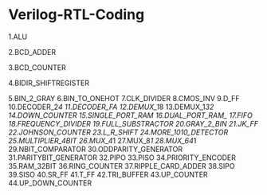 # Verilog-RTL-Coding

1.ALU

2.BCD_ADDER

3.BCD_COUNTER

4.BIDIR_SHIFTREGISTER

5.BIN_2_GRAY
6.BIN_TO_ONEHOT
7.CLK_DIVIDER
8.CMOS_INV
9.D_FF
10.DECODER_2*4
11.DECODER_FA
12.DEMUX_1*8
13.DEMUX_1*32
14.DOWN_COUNTER
15.SINGLE_PORT_RAM
16.DUAL_PORT_RAM_
17.FIFO
18.FREQUENCY_DIVIDER
19.FULL_SUBSTRACTOR
20.GRAY_2_BIN
21.JK_FF
22.JOHNSON_COUNTER
23.L_R_SHIFT
24.MORE_1010_DETECTOR
25.MULTIPLIER_4BIT
26.MUX_4*1
27.MUX_8*1
28.MUX_64*1
29.NBIT_COMPARATOR
30.ODDPARITY_GENERATOR
31.PARITYBIT_GENERATOR
32.PIPO
33.PISO
34.PRIORITY_ENCODER
35.RAM_32BIT
36.RING_COUNTER
37.RIPPLE_CARD_ADDER
38.SIPO
39.SISO
40.SR_FF
41.T_FF
42.TRI_BUFFER
43.UP_COUNTER
44.UP_DOWN_COUNTER
